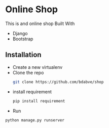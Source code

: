 # Online Shop
This is and online shop Built With
- Django
- Bootstrap

## Installation
- Create a new virtualenv
- Clone the repo
  ```bash
  git clone https://github.com/bdabve/shop
  ```
- install requirement
  ```bash
  pip install requirement
  ```
- Run
```bash
python manage.py runserver
```
